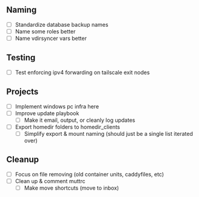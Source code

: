 ## Naming
- [ ] Standardize database backup names
- [ ] Name some roles better
- [ ] Name vdirsyncer vars better

## Testing
- [ ] Test enforcing ipv4 forwarding on tailscale exit nodes 

## Projects
- [ ] Implement windows pc infra here
- [ ] Improve update playbook
    - [ ] Make it email, output, or cleanly log updates
- [ ] Export homedir folders to homedir_clients
    - [ ] Simplify export & mount naming (should just be a single list iterated over)

## Cleanup
- [ ] Focus on file removing (old container units, caddyfiles, etc)
- [ ] Clean up & comment muttrc
    - [ ] Make move shortcuts (move to inbox)
